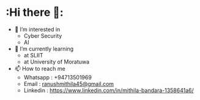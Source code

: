 # :Hi there 👋:


 - 👀 I’m interested in
   - Cyber Security
   - AI
 - 🌱 I’m currently learning
    - at SLIIT
    - at University of Moratuwa
 - 📫 How to reach me
    - Whatsapp : +94713501969
    - Email : ranushmithila45@gmail.com
    - Linkedin : https://www.linkedin.com/in/mithila-bandara-1358641a6/
<!--
**RanushMithila/RanushMithila** is a ✨ _special_ ✨ repository because its `README.md` (this file) appears on your GitHub profile.

Here are some ideas to get you started:

- 🔭 I’m currently working on ...

- 👯 I’m looking to collaborate on ...
- 🤔 I’m looking for help with ...
- 💬 Ask me about ...
- 📫 How to reach me: ...
- 😄 Pronouns: ...
- ⚡ Fun fact: ...
-->
